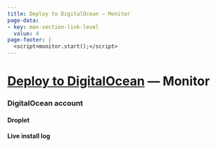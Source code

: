 ```yaml
---
title: Deploy to DigitalOcean — Monitor
page-data:
- key: max-section-link-level
  value: 4
page-footer: |
  <script>monitor.start();</script>
---
```



[Deploy to DigitalOcean](/deploy) — Monitor
===========================================


### DigitalOcean account

<div id="digitalocean-account-widget" class="widget"></div>


#### Droplet

<div id="droplet-widget" class="widget"></div>

<div id="droplet-legend" class="full"></div>

<div id="action-widget" class="widget"></div>
<div id="action-legend" class="full"></div>


#### Live install log

<div id="monitor-legend" class="full"></div>
